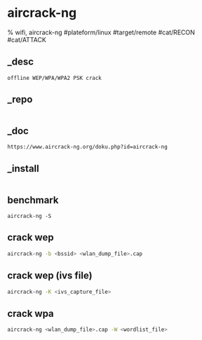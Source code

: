 # aircrack-ng
% wifi, aircrack-ng
#plateform/linux #target/remote #cat/RECON #cat/ATTACK

## _desc
```
offline WEP/WPA/WPA2 PSK crack
```

## _repo
```
```

## _doc
```
https://www.aircrack-ng.org/doku.php?id=aircrack-ng
```

## _install
```
```

## benchmark
```
aircrack-ng -S
```

## crack wep
```bash
aircrack-ng -b <bssid> <wlan_dump_file>.cap
```


## crack wep (ivs file)
```bash
aircrack-ng -K <ivs_capture_file>
```


## crack wpa
```bash
aircrack-ng <wlan_dump_file>.cap -W <wordlist_file>
```